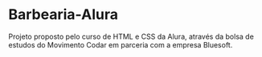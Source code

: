 # Barbearia-Alura
Projeto proposto pelo curso de HTML e CSS da Alura, através da bolsa de estudos do Movimento Codar em parceria com a empresa Bluesoft.
